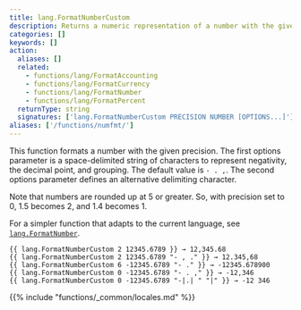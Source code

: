 ```yaml
---
title: lang.FormatNumberCustom
description: Returns a numeric representation of a number with the given precision using negative, decimal, and grouping options.
categories: []
keywords: []
action:
  aliases: []
  related:
    - functions/lang/FormatAccounting
    - functions/lang/FormatCurrency
    - functions/lang/FormatNumber
    - functions/lang/FormatPercent
  returnType: string
  signatures: ['lang.FormatNumberCustom PRECISION NUMBER [OPTIONS...]']
aliases: ['/functions/numfmt/']
---
```


This function formats a number with the given precision. The first options parameter is a space-delimited string of characters to represent negativity, the decimal point, and grouping. The default value is `- . ,`. The second options parameter defines an alternative delimiting character.

Note that numbers are rounded up at 5 or greater. So, with precision set to 0, 1.5 becomes 2, and 1.4 becomes&nbsp;1.

For a simpler function that adapts to the current language, see [`lang.FormatNumber`].

```go-html-template
{{ lang.FormatNumberCustom 2 12345.6789 }} → 12,345.68
{{ lang.FormatNumberCustom 2 12345.6789 "- , ." }} → 12.345,68
{{ lang.FormatNumberCustom 6 -12345.6789 "- ." }} → -12345.678900
{{ lang.FormatNumberCustom 0 -12345.6789 "- . ," }} → -12,346
{{ lang.FormatNumberCustom 0 -12345.6789 "-|.| " "|" }} → -12 346
```

{{% include "functions/_common/locales.md" %}}

[`lang.FormatNumber`]: /functions/lang/formatnumber/
